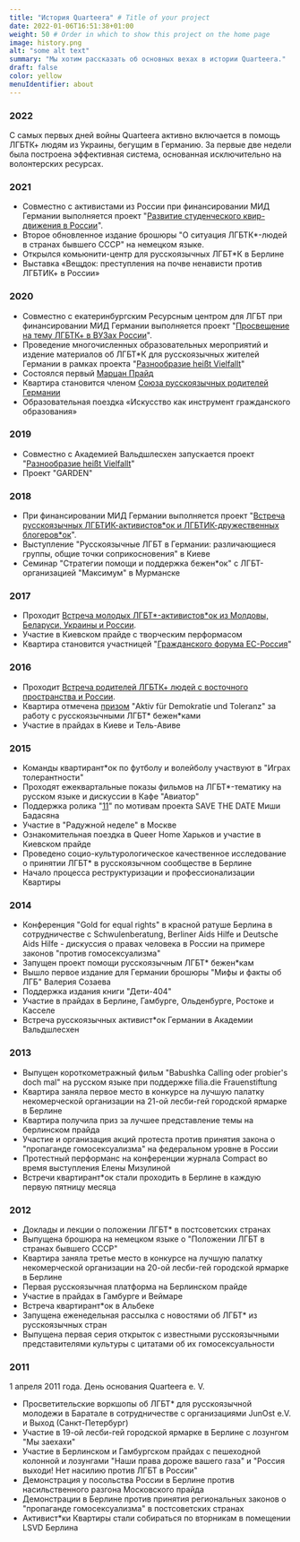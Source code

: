 ```yaml
---
title: "История Quarteera" # Title of your project
date: 2022-01-06T16:51:38+01:00
weight: 50 # Order in which to show this project on the home page
image: history.png
alt: "some alt text"
summary: "Мы хотим рассказать об основных вехах в истории Quarteera."
draft: false
color: yellow
menuIdentifier: about
---
```


### 2022
С самых первых дней войны Quarteera активно включается в помощь ЛГБТК+ людям из Украины, бегущим в Германию. За первые две недели была построена эффективная система, основанная исключительно на волонтерских ресурсах.

### 2021
- Совместно с активистами из России при финансировании МИД Германии выполняется проект "[Развитие студенческого квир-движения в России](/projects/qib2021/)".
- Второе обновленное издание брошюры "О ситуация ЛГБТК*-людей в странах бывшего СССР" на немецком языке.
- Открылся комьюнити-центр для русскоязычных ЛГБТ*К в Берлине 
- Выставка «Вещдок: преступления на почве ненависти против ЛГБТИК+ в России»

### 2020
- Совместно с екатеринбургским Ресурсным центром для ЛГБТ при финансировании МИД Германии выполняется проект "[Просвещение на тему ЛГБТК+ в ВУЗах России](https://qib20.quarteera.de/)".
- Проведение многочисленных образовательных мероприятий и издение материалов об ЛГБТ*К для русскоязычных жителей Германии в рамках проекта "[Разнообразие heißt Vielfallt](/projects/raznoobrasije/)"
- Состоялся первый [Марцан Прайд](https://www.marzahn-pride.de)
- Квартира становится членом [Союза русскоязычных родителей Германии](https://www.bvre.de)
- Образовательная поездка «Искусство как инструмент гражданского образования»

### 2019
- Совместно с Академией Вальдшлесхен запускается проект "[Разнообразие heißt Vielfallt](/projects/raznoobrasije/)"
- Проект "GARDEN"

### 2018
- При финансировании МИД Германии выполняется проект "[Встреча русскоязычных ЛГБТИК-активистов*ок и ЛГБТИК-дружественных блогеров\*ок](https://qib18.quarteera.de/)".
- Выступление "Русскоязычные ЛГБТ в Германии: различающиеся группы, общие точки соприкосновения" в Киеве
- Семинар "Стратегии помощи и поддержка бежен\*ок" с ЛГБТ-организацией "Максимум" в Мурманске

### 2017
- Проходит [Встреча молодых ЛГБТ\*-активистов\*ок из Молдовы, Беларуси, Украины и России](https://qib17.quarteera.de/).
- Участие в Киевском прайде с творческим перформасом
- Квартира становится участницей "[Гражданского форума ЕС-Россия](https://eu-russia-csf.org/)"

### 2016
- Проходит [Встреча родителей ЛГБТК+ людей с восточного пространства и России](http://quarteera.tilda.ws/). 
- Квартира отмечена [призом](https://www.buendnis-toleranz.de/archiv/themen/toleranz/170180/initiative-ag-asyl) "Aktiv für Demokratie und Toleranz" за работу с русскоязычными ЛГБТ\* бежен\*ками
- Участие в прайдах в Киеве и Тель-Авиве

### 2015
- Команды квартирант\*ок по футболу и волейболу участвуют в "Играх толерантности"
- Проходят ежеквартальные показы фильмов на ЛГБТ\*-тематику на русском языке и дискуссии в Кафе "Авиатор"
- Поддержка ролика "[11](https://vimeo.com/126230429)" по мотивам проекта SAVE THE DATE Миши Бадасяна
- Участие в "Радужной неделе" в Москве
- Ознакомительная поездка в Queer Home Харьков и участие в Киевском прайде
- Проведено социо-культурологическое качественное исследование о принятии ЛГБТ* в русскоязычном сообществе в Берлине 
- Начало процесса реструктуризации и профессионализации Квартиры

### 2014
- Конференция "Gold for equal rights" в красной ратуше Берлина в сотрудничестве с Schwulenberatung, Berliner Aids Hilfe и Deutsche Aids Hilfe - дискуссия о правах человека в России на примере законов "против гомосексуализма"
- Запущен проект помощи русскоязычным ЛГБТ\* бежен\*кам
- Вышло первое издание для Германии брошюры "Мифы и факты об ЛГБ" Валерия Созаева
- Поддержка издания книги "Дети-404"
- Участие в прайдах в Берлине, Гамбурге, Ольденбурге, Ростоке и Касселе
- Встреча русскоязычных активист\*ок Германии в Академии Вальдшлесхен

### 2013
- Выпущен короткометражный фильм "Babushka Calling oder probier's doch mal" на русском языке при поддержке filia.die Frauenstiftung
- Квартира заняла первое место в конкурсе на лучшую палатку некомерческой организации на 21-ой лесби-гей городской ярмарке в Берлине
- Квартира получила приз за лучшее представление темы на берлинском прайда
- Участие и организация акций протеста против принятия закона о "пропаганде гомосексуализма" на федеральном уровне в России
- Протестный перформанс на конференции журнала Compact во время выступления Елены Мизулиной
- Встречи квартирант*ок стали проходить в Берлине в каждую первую пятницу месяца

### 2012
- Доклады и лекции о положении ЛГБТ* в постсоветских странах 
- Выпущена брошюра на немецком языке о "Положении ЛГБТ в странах бывшего СССР"
- Квартира заняла третье место в конкурсе на лучшую палатку некомерческой организации на 20-ой лесби-гей городской ярмарке в Берлине
- Первая русскоязычная платформа на Берлинском прайде 
- Участие в прайдах в Гамбурге и Веймаре 
- Встреча квартирант*ок в Альбеке 
- Запущена еженедельная рассылка с новостями об ЛГБТ\* из русскоязычных стран
- Выпущена первая серия открыток с известными русскоязычными представителями культуры с цитатами об их гомосексуальности

### 2011
1 апреля 2011 года. День основания Quarteera e. V. 
- Просветительские воркшопы об ЛГБТ* для русскоязычной молодежи в Баратале в сотрудничестве с организациями JunOst e.V. и Выход (Санкт-Петербург) 
- Участие в 19-ой лесби-гей городской ярмарке в Берлине с лозунгом "Мы заехахи"
- Участие в Берлинском и Гамбургском прайдах с пешеходной колонной и лозунгами "Наши права дороже вашего газа" и "Россия выходи! Нет насилию против ЛГБТ в России"
- Демонстрация у посольства России в Берлине против насильственного разгона Московского прайда
- Демонстрации в Берлине против принятия региональных законов о "пропаганде гомосексуализма" в постсоветских странах
- Активист*ки Квартиры стали собираться по вторникам в помещении LSVD Берлина 